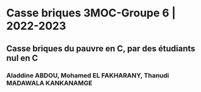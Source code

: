 # Casse briques 3MOC-Groupe 6 | 2022-2023

## Casse briques du pauvre en C, par des étudiants nul en C
### Aladdine ABDOU, Mohamed EL FAKHARANY, Thanudi MADAWALA KANKANAMGE
